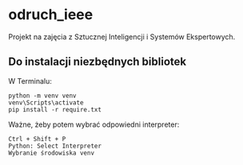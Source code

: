 # odruch_ieee
Projekt na zajęcia z Sztucznej Inteligencji i Systemów Ekspertowych.

## Do instalacji niezbędnych bibliotek
W Terminalu:
```
python -m venv venv
venv\Scripts\activate
pip install -r require.txt
```

Ważne, żeby potem wybrać odpowiedni interpreter:
```
Ctrl + Shift + P
Python: Select Interpreter
Wybranie środowiska venv
```